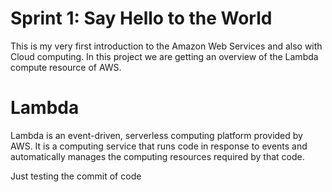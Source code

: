 # Sprint 1: Say Hello to the World

This is my very first introduction to the Amazon Web Services and also with Cloud computing. In this project we are getting an overview of the Lambda compute resource of AWS.

# Lambda
Lambda is an event-driven, serverless computing platform provided by AWS. It is a computing service that runs code in response to events and automatically manages the computing resources required by that code. 

Just testing the commit of code